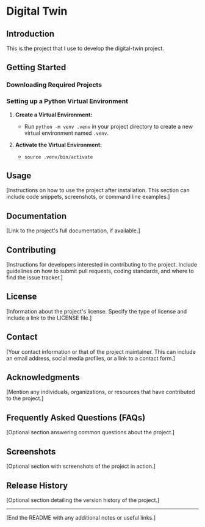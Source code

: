 
 # Digital Twin

## Introduction
This is the project that I use to develop the digital-twin project. 

## Getting Started

### Downloading Required Projects

### Setting up a Python Virtual Environment

1. **Create a Virtual Environment:**
   - Run `python -m venv .venv` in your project directory to create a new virtual environment named `.venv`.

2. **Activate the Virtual Environment:**
   - `source .venv/bin/activate`

## Usage
[Instructions on how to use the project after installation. This section can include code snippets, screenshots, or command line examples.]

## Documentation
[Link to the project's full documentation, if available.]

## Contributing
[Instructions for developers interested in contributing to the project. Include guidelines on how to submit pull requests, coding standards, and where to find the issue tracker.]

## License
[Information about the project's license. Specify the type of license and include a link to the LICENSE file.]

## Contact
[Your contact information or that of the project maintainer. This can include an email address, social media profiles, or a link to a contact form.]

## Acknowledgments
[Mention any individuals, organizations, or resources that have contributed to the project.]

## Frequently Asked Questions (FAQs)
[Optional section answering common questions about the project.]

## Screenshots
[Optional section with screenshots of the project in action.]

## Release History
[Optional section detailing the version history of the project.]

---

[End the README with any additional notes or useful links.]
